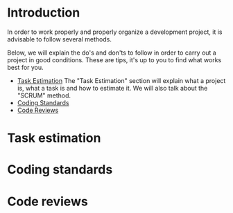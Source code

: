 # Introduction

In order to work properly and properly organize a development project, it is advisable to follow several methods.

Below, we will explain the do's and don'ts to follow in order to carry out a project in good conditions. These are tips, it's up to you to find what works best for you.

* [Task Estimation](Task-estimation)
The "Task Estimation" section will explain what a project is, what a task is and how to estimate it. We will also talk about the "SCRUM" method.
* [Coding Standards](Coding-standards)
* [Code Reviews](Code-reviews)

# Task estimation

# Coding standards

# Code reviews
